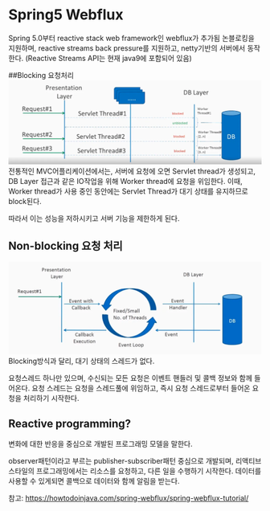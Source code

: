 # Spring5 Webflux
Spring 5.0부터 reactive stack web framework인 webflux가 추가됨
논블로킹을 지원하며, reactive streams back pressure를 지원하고,
netty기반의 서버에서 동작한다.
(Reactive Streams API는 현재 java9에 포함되어 있음)

##Blocking 요청처리
![img.png](img.png)
전통적인 MVC어플리케이션에서는, 서버에 요청에 오면 Servlet thread가 생성되고,
DB Layer 접근과 같은 IO작업을 위해 Worker thread에 요청을 위임한다.
이때, Worker thread가 사용 중인 동안에는 Servlet Thread가 대기 상태를 유지하므로
block된다.

따라서 이는 성능을 저하시키고 서버 기능을 제한하게 된다.


## Non-blocking 요청 처리
![img_1.png](img_1.png)
Blocking방식과 달리, 대기 상태의 스레드가 없다. 

요청스레드 하나만 있으며, 수신되는 모든 요청은 이벤트 핸들러 및
콜백 정보와 함께 들어온다. 요청 스레드는 요청을 스레드풀에 위임하고, 즉시 요청 스레드로부터 들어온 요청을 처리하기 시작한다.

## Reactive programming?
변화에 대한 반응을 중심으로 개발된 프로그래밍 모델을 말한다.

observer패턴이라고 부르는 publisher-subscriber패턴 중심으로 개발되며,
리액티브 스타일의 프로그래밍에서는 리소스를 요청하고, 다른 일을 수행하기 시작한다.
데이터를 사용할 수 있게되면 콜백으로 데이터와 함께 알림을 받는다.


참고: https://howtodoinjava.com/spring-webflux/spring-webflux-tutorial/